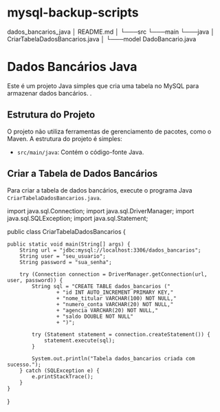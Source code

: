 # mysql-backup-scripts
dados_bancarios_java
│   README.md
│
└───src
    └───main
        └───java
            │   CriarTabelaDadosBancarios.java
            │
            └───model
                    DadoBancario.java
# Dados Bancários Java

Este é um projeto Java simples que cria uma tabela no MySQL para armazenar dados bancários.
.

## Estrutura do Projeto

O projeto não utiliza ferramentas de gerenciamento de pacotes, como o Maven. A estrutura do projeto é simples:

- `src/main/java`: Contém o código-fonte Java.

## Criar a Tabela de Dados Bancários

Para criar a tabela de dados bancários, execute o programa Java `CriarTabelaDadosBancarios.java`.

import java.sql.Connection;
import java.sql.DriverManager;
import java.sql.SQLException;
import java.sql.Statement;

public class CriarTabelaDadosBancarios {

    public static void main(String[] args) {
        String url = "jdbc:mysql://localhost:3306/dados_bancarios";
        String user = "seu_usuario";
        String password = "sua_senha";

        try (Connection connection = DriverManager.getConnection(url, user, password)) {
            String sql = "CREATE TABLE dados_bancarios ("
                    + "id INT AUTO_INCREMENT PRIMARY KEY,"
                    + "nome_titular VARCHAR(100) NOT NULL,"
                    + "numero_conta VARCHAR(20) NOT NULL,"
                    + "agencia VARCHAR(20) NOT NULL,"
                    + "saldo DOUBLE NOT NULL"
                    + ")";

            try (Statement statement = connection.createStatement()) {
                statement.execute(sql);
            }

            System.out.println("Tabela dados_bancarios criada com sucesso.");
        } catch (SQLException e) {
            e.printStackTrace();
        }
    }
}
